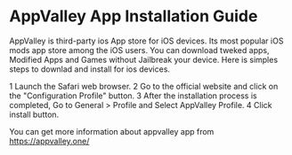 
AppValley App Installation Guide
==================================================

AppValley is third-party ios App store for iOS devices. Its most popular iOS mods app store among the iOS users. You can download tweked apps, Modified Apps and Games without Jailbreak your device. Here is simples steps to downlad and install for ios devices.

1 Launch the Safari web browser.
2 Go to the official website and click on the "Configuration Profile" button.
3 After the installation process is completed, Go to General > Profile and Select AppValley Profile.
4 Click install button.

You can get more information about appvalley app from <a href="https://appvalley.one/">https://appvalley.one/</a>
